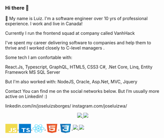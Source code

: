 ### Hi there 👋

👋 My name is Luiz. I'm a software engineer over 10 yrs of professional experience. 
I work and live in Canada!

Currently I run the frontend squad at company called VanhHack


I've spent my career delivering software to companies and help them to thrive 
and I worked closely to C-level managers .


Some tech I am confortable with:

React.Js, Typescript, GraphQL, HTML5, CSS3
C#, .Net Core, Linq, Entity Framework
MS SQL Server


But I'm also worked with: NodeJS, Oracle, Asp.Net, MVC, Jquery

Contact
You can find me on the social networks below. But I’m usually more active on Linkedin! :)

linkedin.com/in/joseluizsborges/
instagram.com/joseluizwa/




<div align="center" display="inline-block">
  <a href="https://github.com/rsimplicioo">
  <img height="180em" src="https://github-readme-stats.vercel.app/api?username=shpsyte&show_icons=true&theme=dark&include_all_commits=true&count_private=true"/>
  <img height="180em" src="https://github-readme-stats.vercel.app/api/top-langs/?username=rsimplicioo&count_private=true&layout=compact&langs_count=7&theme=dark&include_all_commits=true&show_icons=true"/>
</div>
<div style="display: inline_block"><br>
  <img align="center" alt="Js" height="30" width="40" src="https://raw.githubusercontent.com/devicons/devicon/master/icons/javascript/javascript-plain.svg">
  <img align="center" alt="Ts" height="30" width="40" src="https://raw.githubusercontent.com/devicons/devicon/master/icons/typescript/typescript-plain.svg">
  <img align="center" alt="React" height="30" width="40" src="https://raw.githubusercontent.com/devicons/devicon/master/icons/react/react-original.svg">
  <img align="center" alt="HTML" height="30" width="40" src="https://raw.githubusercontent.com/devicons/devicon/master/icons/html5/html5-original.svg">
  <img align="center" alt="CSS" height="30" width="40" src="https://raw.githubusercontent.com/devicons/devicon/master/icons/css3/css3-original.svg">
  <img src="https://cdn.jsdelivr.net/gh/devicons/devicon/icons/dot-net/dot-net-original.svg" />
  <img src="https://cdn.jsdelivr.net/gh/devicons/devicon/icons/nodejs/nodejs-original.svg" />
              
</div>
  
  ##
    
 
